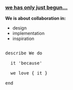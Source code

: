 ### [we has only just begun...](https://github.com/nomilous/we/tree/master/.metadata)

<b>We is about collaboration in:</b>

* design 
* implementation
* inspiration

<pre>

describe We do

  it 'because'

  we love { it }

end

</pre>

